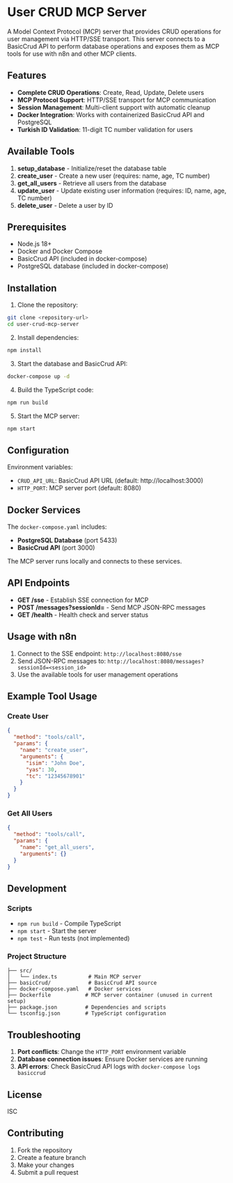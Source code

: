 # User CRUD MCP Server

A Model Context Protocol (MCP) server that provides CRUD operations for user management via HTTP/SSE transport. This server connects to a BasicCrud API to perform database operations and exposes them as MCP tools for use with n8n and other MCP clients.

## Features

- **Complete CRUD Operations**: Create, Read, Update, Delete users
- **MCP Protocol Support**: HTTP/SSE transport for MCP communication
- **Session Management**: Multi-client support with automatic cleanup
- **Docker Integration**: Works with containerized BasicCrud API and PostgreSQL
- **Turkish ID Validation**: 11-digit TC number validation for users

## Available Tools

1. **setup_database** - Initialize/reset the database table
2. **create_user** - Create a new user (requires: name, age, TC number)
3. **get_all_users** - Retrieve all users from the database
4. **update_user** - Update existing user information (requires: ID, name, age, TC number)
5. **delete_user** - Delete a user by ID

## Prerequisites

- Node.js 18+ 
- Docker and Docker Compose
- BasicCrud API (included in docker-compose)
- PostgreSQL database (included in docker-compose)

## Installation

1. Clone the repository:
```bash
git clone <repository-url>
cd user-crud-mcp-server
```

2. Install dependencies:
```bash
npm install
```

3. Start the database and BasicCrud API:
```bash
docker-compose up -d
```

4. Build the TypeScript code:
```bash
npm run build
```

5. Start the MCP server:
```bash
npm start
```

## Configuration

Environment variables:
- `CRUD_API_URL`: BasicCrud API URL (default: http://localhost:3000)
- `HTTP_PORT`: MCP server port (default: 8080)

## Docker Services

The `docker-compose.yaml` includes:
- **PostgreSQL Database** (port 5433)
- **BasicCrud API** (port 3000)

The MCP server runs locally and connects to these services.

## API Endpoints

- **GET /sse** - Establish SSE connection for MCP
- **POST /messages?sessionId=<id>** - Send MCP JSON-RPC messages
- **GET /health** - Health check and server status

## Usage with n8n

1. Connect to the SSE endpoint: `http://localhost:8080/sse`
2. Send JSON-RPC messages to: `http://localhost:8080/messages?sessionId=<session_id>`
3. Use the available tools for user management operations

## Example Tool Usage

### Create User
```json
{
  "method": "tools/call",
  "params": {
    "name": "create_user",
    "arguments": {
      "isim": "John Doe",
      "yas": 30,
      "tc": "12345678901"
    }
  }
}
```

### Get All Users
```json
{
  "method": "tools/call",
  "params": {
    "name": "get_all_users",
    "arguments": {}
  }
}
```

## Development

### Scripts
- `npm run build` - Compile TypeScript
- `npm start` - Start the server
- `npm test` - Run tests (not implemented)

### Project Structure
```
├── src/
│   └── index.ts          # Main MCP server
├── basicCrud/            # BasicCrud API source
├── docker-compose.yaml   # Docker services
├── Dockerfile           # MCP server container (unused in current setup)
├── package.json         # Dependencies and scripts
└── tsconfig.json        # TypeScript configuration
```

## Troubleshooting

1. **Port conflicts**: Change the `HTTP_PORT` environment variable
2. **Database connection issues**: Ensure Docker services are running
3. **API errors**: Check BasicCrud API logs with `docker-compose logs basiccrud`

## License

ISC

## Contributing

1. Fork the repository
2. Create a feature branch
3. Make your changes
4. Submit a pull request 
